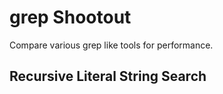 # grep Shootout
Compare various grep like tools for performance.

## Recursive Literal String Search

